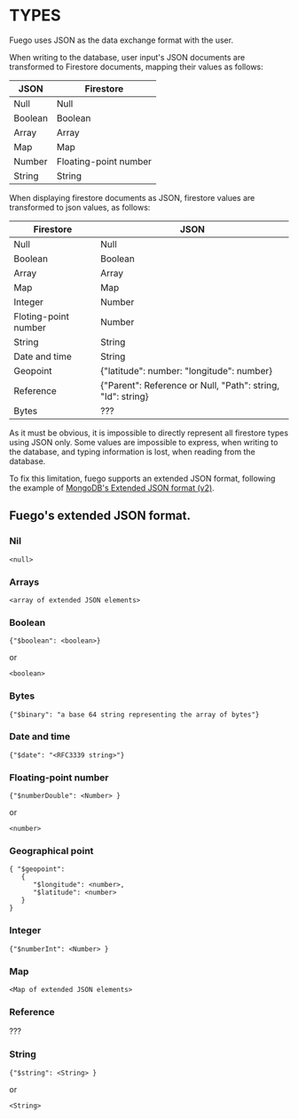 # TYPES

Fuego uses JSON as the data exchange format with the user. 

When writing to the database, user input's JSON documents are transformed to
Firestore documents, mapping their values as follows:

| JSON          | Firestore             |
| ------------- | ----------------      |
| Null          | Null                  |
| Boolean       | Boolean               |
| Array         | Array                 |
| Map           | Map                   |
| Number        | Floating-point number |
| String        | String                |

When displaying firestore documents as JSON, firestore values are
transformed to json values, as follows:


| Firestore            | JSON                                                        |
| -------------        | ----------------                                            |
| Null                 | Null                                                        |
| Boolean              | Boolean                                                     |
| Array                | Array                                                       |
| Map                  | Map                                                         |
| Integer              | Number                                                      |
| Floting-point number | Number                                                      |
| String               | String                                                      |
| Date and time        | String                                                      |
| Geopoint             | {"latitude": number: "longitude": number}                   |
| Reference            | {"Parent": Reference or Null, "Path": string, "Id": string} |
| Bytes                | ???                                                         |

As it must be obvious, it is impossible to directly represent all firestore
types using JSON only. Some values are impossible to express, when writing to
the database, and typing information is lost, when reading from the database.

To fix this limitation, fuego supports an extended JSON format, following the
example of [MongoDB's Extended JSON format
(v2)](https://docs.mongodb.com/manual/reference/mongodb-extended-json/).

## Fuego's extended JSON format.

### Nil

```
<null>
```

### Arrays

```
<array of extended JSON elements>

```
### Boolean

```
{"$boolean": <boolean>}
```

or 

```
<boolean>
```

### Bytes

```
{"$binary": "a base 64 string representing the array of bytes"}
```

### Date and time

```
{"$date": "<RFC3339 string>"}

```

### Floating-point number

```
{"$numberDouble": <Number> }
```

or

```
<number>
```

### Geographical point

```
{ "$geopoint":
   {
      "$longitude": <number>,
      "$latitude": <number>
   }
}
```

### Integer

```
{"$numberInt": <Number> }
```

### Map

```
<Map of extended JSON elements>
```

### Reference

???

### String

```
{"$string": <String> }
```
or

```
<String>
```
